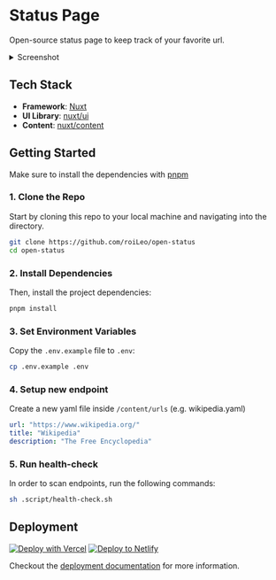 # Status Page

Open-source status page to keep track of your favorite url.

<details>
  <summary>Screenshot</summary>

  ![Screenshot 2025-06-05 at 16-18-21 ](https://github.com/user-attachments/assets/d45199c0-891d-4010-9410-b6d9781db075)

</details>

## Tech Stack

- **Framework**: [Nuxt](https://nuxt.com/)
- **UI Library**: [nuxt/ui](https://ui.nuxt.com/)
- **Content**: [nuxt/content](https://content.nuxt.com/)

## Getting Started

Make sure to install the dependencies with [pnpm](https://pnpm.io/installation#using-corepack)

### 1. Clone the Repo

Start by cloning this repo to your local machine and navigating into the directory.

```bash
git clone https://github.com/roiLeo/open-status
cd open-status
```

### 2. Install Dependencies

Then, install the project dependencies:

```bash
pnpm install
```

### 3. Set Environment Variables

Copy the `.env.example` file to `.env`:

```bash
cp .env.example .env
```

### 4. Setup new endpoint

Create a new yaml file inside `/content/urls`
(e.g. wikipedia.yaml)

```yaml
url: "https://www.wikipedia.org/"
title: "Wikipedia"
description: "The Free Encyclopedia"
```

### 5. Run health-check

In order to scan endpoints, run the following commands:

```bash
sh .script/health-check.sh
```

## Deployment

[![Deploy with Vercel](https://vercel.com/button)](https://vercel.com/new/clone?repository-url=https%3A%2F%2Fgithub.com%2FroiLeo%2Fopen-status) [![Deploy to Netlify](https://www.netlify.com/img/deploy/button.svg)](https://app.netlify.com/start/deploy?repository=https://github.com/roiLeo/open-status)

Checkout the [deployment documentation](https://nuxt.com//guide/deploy/presets) for more information.
